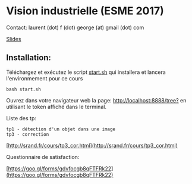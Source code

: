 # Vision industrielle (ESME 2017)

Contact: laurent (dot) f (dot) george (at) gmail (dot) com

[Slides](https://docs.google.com/presentation/d/17iv5m1SQ2FAT3V9iXPp6bFCdkRpRrzDLv_i-aScamiI/edit?usp=sharing)


Installation:
----------------

Téléchargez et exécutez le script [start.sh](./start.sh) qui installera et lancera l'environmement pour ce cours

    bash start.sh

Ouvrez dans votre navigateur web la page: [http://localhost:8888/tree?](http://localhost:8888/tree?) en utilisant le token affiché dans le terminal.

Liste des tp:

    tp1 - détection d'un objet dans une image
    tp3 - correction
[http://srand.fr/cours/tp3_cor.html](http://srand.fr/cours/tp3_cor.html)

Questionnaire de satisfaction:

  [https://goo.gl/forms/gdvfocgb8qFTFRk22](https://goo.gl/forms/gdvfocgb8qFTFRk22)

